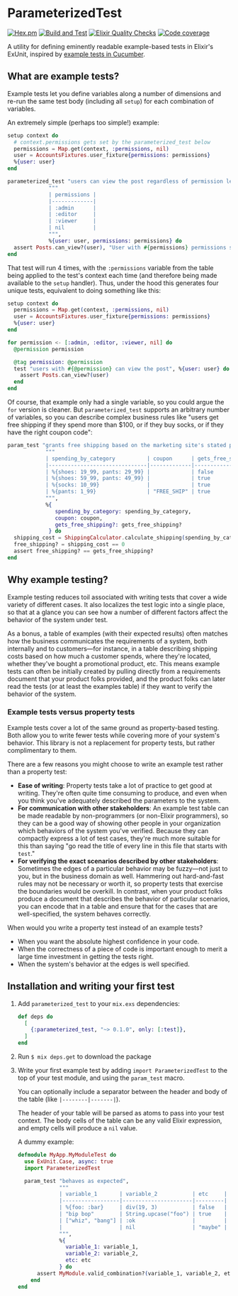 # ParameterizedTest

[![Hex.pm](https://img.shields.io/hexpm/v/parameterized_test)](https://hex.pm/packages/parameterized_test) [![Build and Test](https://github.com/s3cur3/parameterized_test/actions/workflows/elixir-build-and-test.yml/badge.svg)](https://github.com/s3cur3/parameterized_test/actions/workflows/elixir-build-and-test.yml) [![Elixir Quality Checks](https://github.com/s3cur3/parameterized_test/actions/workflows/elixir-quality-checks.yml/badge.svg)](https://github.com/s3cur3/parameterized_test/actions/workflows/elixir-quality-checks.yml) [![Code coverage](https://codecov.io/gh/s3cur3/parameterized_test/graph/badge.svg)](https://codecov.io/gh/s3cur3/parameterized_test)

A utility for defining eminently readable example-based tests in 
Elixir's ExUnit, inspired by [example tests in Cucumber](https://cucumber.io/docs/guides/10-minute-tutorial/?lang=java#using-variables-and-examples).

## What are example tests?

Example tests let you define variables along a number of dimensions 
and re-run the same test body (including all `setup`) for each 
combination of variables.

An extremely simple (perhaps too simple!) example:

```elixir
setup context do
  # context.permissions gets set by the parameterized_test below
  permissions = Map.get(context, :permissions, nil)
  user = AccountsFixtures.user_fixture{permissions: permissions}
  %{user: user}
end

parameterized_test "users can view the post regardless of permission level",
             """
             | permissions |
             |-------------|
             | :admin      |
             | :editor     |
             | :viewer     |
             | nil         |
             """,
             %{user: user, permissions: permissions} do
  assert Posts.can_view?(user), "User with #{permissions} permissions should be able to view"
end
```

That test will run 4 times, with the `:permissions` variable from the table 
being applied to the test's context each time (and therefore being made
available to the `setup` handler). Thus, under the hood this generates
four unique tests, equivalent to doing something like this:

```elixir
setup context do
  permissions = Map.get(context, :permissions, nil)
  user = AccountsFixtures.user_fixture{permissions: permissions}
  %{user: user}
end

for permission <- [:admin, :editor, :viewer, nil] do
  @permission permission

  @tag permission: @permission
  test "users with #{@permission} can view the post", %{user: user} do
    assert Posts.can_view?(user)
  end
end
```

Of course, that example only had a single variable, so you could argue
the `for` version is cleaner. But `parameterized_test` supports an arbitrary
number of variables, so you can describe complex business rules like
"users get free shipping if they spend more than $100, or if they buy
socks, or if they have the right coupon code":

```elixir
param_test "grants free shipping based on the marketing site's stated policy",
            """
            | spending_by_category          | coupon      | gets_free_shipping? |
            |-------------------------------|-------------|---------------------|
            | %{shoes: 19_99, pants: 29_99} |             | false               |
            | %{shoes: 59_99, pants: 49_99} |             | true                |
            | %{socks: 10_99}               |             | true                |
            | %{pants: 1_99}                | "FREE_SHIP" | true                |
            """,
            %{
               spending_by_category: spending_by_category,
               coupon: coupon,
               gets_free_shipping?: gets_free_shipping?
             } do
  shipping_cost = ShippingCalculator.calculate_shipping(spending_by_category, coupon)
  free_shipping? = shipping_cost == 0
  assert free_shipping? == gets_free_shipping?
end
```

## Why example testing?

Example testing reduces toil associated with writing tests that cover
a wide variety of different cases. It also localizes the test logic
into a single place, so that at a glance you can see how a number of
different factors affect the behavior of the system under test.

As a bonus, a table of examples (with their expected results) often
matches how the business communicates the requirements of a system,
both internally and to customers—for instance, in a table describing
shipping costs based on how much a customer spends, where they're
located, whether they've bought a promotional product, etc. This means
example tests can often be initially created by pulling directly from
a requirements document that your product folks provided, and the
product folks can later read the tests (or at least the examples table)
if they want to verify the behavior of the system.

### Example tests versus property tests

Example tests cover a lot of the same ground as property-based testing.
Both allow you to write fewer tests while covering more of your system's
behavior. This library is not a replacement for property tests, but
rather complimentary to them.

There are a few reasons you might choose to write an example
test rather than a property test:

- **Ease of writing**: Property tests take a lot of practice to get
  good at writing. They're often quite time consuming to produce, and
  even when you think you've adequately described the parameters to
  the system.
- **For communication with other stakeholders**: An example test
  table can be made readable by non-programmers (or non-Elixir 
  programmers), so they can be a good way of showing other people
  in your organization which behaviors of the system you've verified.
  Because they can compactly express a lot of test cases, they're
  much more suitable for this than saying "go read the title of
  every line in this file that starts with `test`."
- **For verifying the exact scenarios described by other stakeholders**:
  Sometimes the edges of a particular behavior may be fuzzy—not just
  to you, but in the business domain as well. Hammering out hard-and-fast
  rules may not be necessary or worth it, so property tests that exercise
  the boundaries would be overkill. In contrast, when your product
  folks produce a document that describes the behavior of particular
  scenarios, you can encode that in a table and ensure that for the
  cases that are well-specified, the system behaves correctly.

When would you write a property test instead of an example tests?

- When you want the absolute highest confidence in your code.
- When the correctness of a piece of code is important enough to merit
  a large time investment in getting the tests right.
- When the system's behavior at the edges is well specified.

## Installation and writing your first test

1. Add `parameterized_test` to your `mix.exs` dependencies:

    ```elixir
    def deps do
      [
        {:parameterized_test, "~> 0.1.0", only: [:test]},
      ]
    end
    ```
2. Run `$ mix deps.get` to download the package
3. Write your first example test by adding `import ParameterizedTest` 
   to the top of your test module, and using the `param_test` macro.

   You can optionally include a separator between the header and body
   of the table (like `|--------|-------|`).

   The header of your table will be parsed as atoms to pass into your
   test context. The body cells of the table can be any valid Elixir 
   expression, and empty cells will produce a `nil` value.

   A dummy example:

    ```elixir
    defmodule MyApp.MyModuleTest do
      use ExUnit.Case, async: true
      import ParameterizedTest

      param_test "behaves as expected",
                 """
                 | variable_1       | variable_2           | etc     |
                 |------------------|----------------------|---------|
                 | %{foo: :bar}     | div(19, 3)           | false   | 
                 | "bip bop"        | String.upcase("foo") | true    |
                 | ["whiz", "bang"] | :ok                  |         |
                 |                  | nil                  | "maybe" |
                 """,
                 %{
                   variable_1: variable_1,
                   variable_2: variable_2,
                   etc: etc
                 } do
          assert MyModule.valid_combination?(variable_1, variable_2, etc)
        end
    end
    ```
